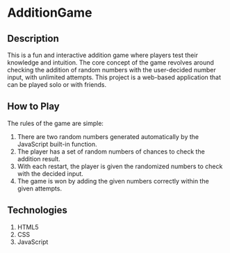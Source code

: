 # AdditionGame
## Description

This is a fun and interactive addition game where players test their knowledge and intuition. The core concept of the game revolves around checking the addition of random numbers with the user-decided number input, with unlimited attempts. This project is a web-based application that can be played solo or with friends.

## How to Play

The rules of the game are simple:

1.  There are two random numbers generated automatically by the JavaScript built-in function.
2.  The player has a set of random numbers of chances to check the addition result.
3.  With each restart, the player is given the randomized numbers to check with the decided input.
4.  The game is won by adding the given numbers correctly within the given attempts.

## Technologies
1. HTML5
2. CSS
3. JavaScript
